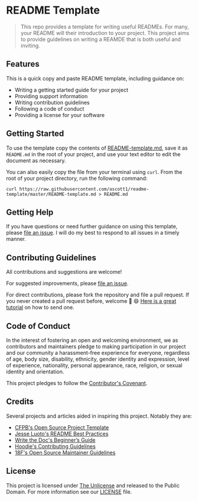 # README Template

> This repo provides a template for writing useful READMEs. For many, your README will their introduction to your project. This project aims to provide guidelines on writing a REAMDE that is both useful and inviting.

## Features

This is a quick copy and paste README template, including guidance on:

- Writing a getting started guide for your project
- Providing support information
- Writing contribution guidelines
- Following a code of conduct
- Providing a license for your software

## Getting Started

To use the template copy the contents of [README-template.md](https://github.com/ascott1/readme-template/blob/master/README-template.md), save it as `README.md` in the root of your project, and use your text editor to edit the document as necessary.

You can also easily copy the file from your terminal using `curl`. From the root of your project directory, run the following command:

```
curl https://raw.githubusercontent.com/ascott1/readme-template/master/README-template.md > README.md
```

## Getting Help

If you have questions or need further guidance on using this template, please [file an issue](https://github.com/ascott1/readme-template/issues). I will do my best to respond to all issues in a timely manner.

## Contributing Guidelines

All contributions and suggestions are welcome!

For suggested improvements, please [file an issue](https://github.com/ascott1/readme-template/issues).

For direct contributions, please fork the repository and file a pull request. If you never created a pull request before, welcome 🎉 😄 [Here is a great tutorial](https://egghead.io/series/how-to-contribute-to-an-open-source-project-on-github) on how to send one.

## Code of Conduct

In the interest of fostering an open and welcoming environment, we as contributors and maintainers pledge to making participation in our project and our community a harassment-free experience for everyone, regardless of age, body size, disability, ethnicity, gender identity and expression, level of experience, nationality, personal appearance, race, religion, or sexual identity and orientation.

This project pledges to follow the [Contributor's Covenant](http://contributor-covenant.org/version/1/4/).

## Credits

Several projects and articles aided in inspiring this project. Notably they are:

- [CFPB's Open Source Project Template](https://github.com/cfpb/open-source-project-template)
- [Jesse Luoto's README Best Practices](https://github.com/jehna/readme-best-practices)
- [Write the Doc's Beginner’s Guide](http://www.writethedocs.org/guide/writing/beginners-guide-to-docs/)
- [Hoodie's Contributing Guidelines](https://github.com/hoodiehq/hoodie/blob/master/CONTRIBUTING.md)
- [18F's Open Source Maintainer Guidelines](https://pages.18f.gov/open-source-program/pages/maintainer_guidelines/)

## License

This project is licensed under [The Unlicense](https://unlicense.org/) and released to the Public Domain. For more information see our [LICENSE](https://github.com/ascott1/readme-template/blob/master/LICENSE) file.
